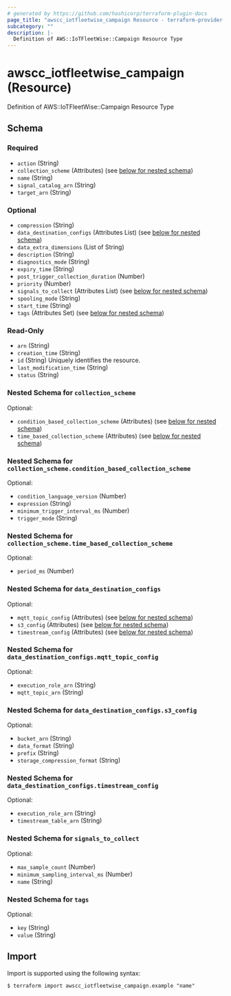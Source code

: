 ```yaml
---
# generated by https://github.com/hashicorp/terraform-plugin-docs
page_title: "awscc_iotfleetwise_campaign Resource - terraform-provider-awscc"
subcategory: ""
description: |-
  Definition of AWS::IoTFleetWise::Campaign Resource Type
---
```


# awscc_iotfleetwise_campaign (Resource)

Definition of AWS::IoTFleetWise::Campaign Resource Type



<!-- schema generated by tfplugindocs -->
## Schema

### Required

- `action` (String)
- `collection_scheme` (Attributes) (see [below for nested schema](#nestedatt--collection_scheme))
- `name` (String)
- `signal_catalog_arn` (String)
- `target_arn` (String)

### Optional

- `compression` (String)
- `data_destination_configs` (Attributes List) (see [below for nested schema](#nestedatt--data_destination_configs))
- `data_extra_dimensions` (List of String)
- `description` (String)
- `diagnostics_mode` (String)
- `expiry_time` (String)
- `post_trigger_collection_duration` (Number)
- `priority` (Number)
- `signals_to_collect` (Attributes List) (see [below for nested schema](#nestedatt--signals_to_collect))
- `spooling_mode` (String)
- `start_time` (String)
- `tags` (Attributes Set) (see [below for nested schema](#nestedatt--tags))

### Read-Only

- `arn` (String)
- `creation_time` (String)
- `id` (String) Uniquely identifies the resource.
- `last_modification_time` (String)
- `status` (String)

<a id="nestedatt--collection_scheme"></a>
### Nested Schema for `collection_scheme`

Optional:

- `condition_based_collection_scheme` (Attributes) (see [below for nested schema](#nestedatt--collection_scheme--condition_based_collection_scheme))
- `time_based_collection_scheme` (Attributes) (see [below for nested schema](#nestedatt--collection_scheme--time_based_collection_scheme))

<a id="nestedatt--collection_scheme--condition_based_collection_scheme"></a>
### Nested Schema for `collection_scheme.condition_based_collection_scheme`

Optional:

- `condition_language_version` (Number)
- `expression` (String)
- `minimum_trigger_interval_ms` (Number)
- `trigger_mode` (String)


<a id="nestedatt--collection_scheme--time_based_collection_scheme"></a>
### Nested Schema for `collection_scheme.time_based_collection_scheme`

Optional:

- `period_ms` (Number)



<a id="nestedatt--data_destination_configs"></a>
### Nested Schema for `data_destination_configs`

Optional:

- `mqtt_topic_config` (Attributes) (see [below for nested schema](#nestedatt--data_destination_configs--mqtt_topic_config))
- `s3_config` (Attributes) (see [below for nested schema](#nestedatt--data_destination_configs--s3_config))
- `timestream_config` (Attributes) (see [below for nested schema](#nestedatt--data_destination_configs--timestream_config))

<a id="nestedatt--data_destination_configs--mqtt_topic_config"></a>
### Nested Schema for `data_destination_configs.mqtt_topic_config`

Optional:

- `execution_role_arn` (String)
- `mqtt_topic_arn` (String)


<a id="nestedatt--data_destination_configs--s3_config"></a>
### Nested Schema for `data_destination_configs.s3_config`

Optional:

- `bucket_arn` (String)
- `data_format` (String)
- `prefix` (String)
- `storage_compression_format` (String)


<a id="nestedatt--data_destination_configs--timestream_config"></a>
### Nested Schema for `data_destination_configs.timestream_config`

Optional:

- `execution_role_arn` (String)
- `timestream_table_arn` (String)



<a id="nestedatt--signals_to_collect"></a>
### Nested Schema for `signals_to_collect`

Optional:

- `max_sample_count` (Number)
- `minimum_sampling_interval_ms` (Number)
- `name` (String)


<a id="nestedatt--tags"></a>
### Nested Schema for `tags`

Optional:

- `key` (String)
- `value` (String)

## Import

Import is supported using the following syntax:

```shell
$ terraform import awscc_iotfleetwise_campaign.example "name"
```
